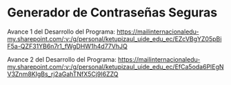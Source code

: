 ﻿# Generador de Contraseñas Seguras
Avance 1 del Desarrollo del Programa: https://mailinternacionaledu-my.sharepoint.com/:v:/g/personal/ketupizaul_uide_edu_ec/EZcVBgYZ05pBiF5a-QZF31YB6n7r1_fWgDHW1h4d77VhJQ

Avance 2 del Desarrollo del Programa: https://mailinternacionaledu-my.sharepoint.com/:v:/g/personal/ketupizaul_uide_edu_ec/EfCa5oda6PlEgNV3Znm8KIgBs_rj2aGahTNfX5Cj9I6ZZQ
